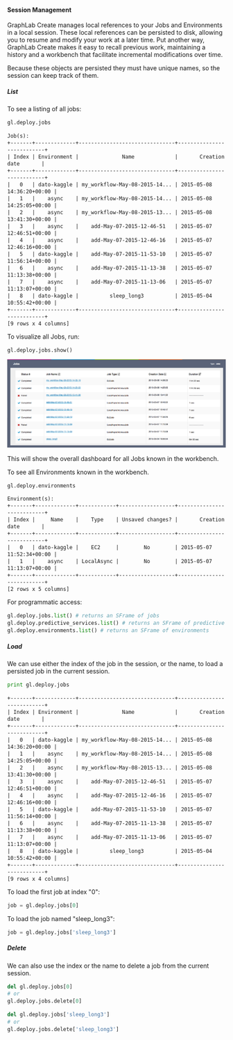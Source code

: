 #### Session Management

GraphLab Create manages local references to your Jobs and Environments in a local session.  These local references can be persisted to disk, allowing you to resume and modify your work at a later time. Put another way, GraphLab Create makes it easy to recall previous work, maintaining a history and a workbench that facilitate incremental modifications over time.

Because these objects are persisted they must have unique names, so the session can keep track of them.

##### List

To see a listing of all jobs:

```python
gl.deploy.jobs
```
```
Job(s):
+-------+-------------+-------------------------------+---------------------------+
| Index | Environment |              Name             |       Creation date       |
+-------+-------------+-------------------------------+---------------------------+
|   0   | dato-kaggle | my_workflow-May-08-2015-14... | 2015-05-08 14:36:20+00:00 |
|   1   |    async    | my_workflow-May-08-2015-14... | 2015-05-08 14:25:05+00:00 |
|   2   |    async    | my_workflow-May-08-2015-13... | 2015-05-08 13:41:30+00:00 |
|   3   |    async    |    add-May-07-2015-12-46-51   | 2015-05-07 12:46:51+00:00 |
|   4   |    async    |    add-May-07-2015-12-46-16   | 2015-05-07 12:46:16+00:00 |
|   5   | dato-kaggle |    add-May-07-2015-11-53-10   | 2015-05-07 11:56:14+00:00 |
|   6   |    async    |    add-May-07-2015-11-13-38   | 2015-05-07 11:13:38+00:00 |
|   7   |    async    |    add-May-07-2015-11-13-06   | 2015-05-07 11:13:07+00:00 |
|   8   | dato-kaggle |          sleep_long3          | 2015-05-04 10:55:42+00:00 |
+-------+-------------+-------------------------------+---------------------------+
[9 rows x 4 columns]
```

To visualize all Jobs, run:
```no-highlight
gl.deploy.jobs.show()
```
[<img alt="Jobs dashboard" src="images/jobs-dashboard.png" style="max-width: 100%;"/>](images/jobs-dashboard.png)

This will show the overall dashboard for all Jobs known in the workbench.

To see all Environments known in the workbench.

```python
gl.deploy.environments
```
```
Environment(s): 
+-------+-------------+------------+------------------+---------------------------+
| Index |     Name    |    Type    | Unsaved changes? |       Creation date       |
+-------+-------------+------------+------------------+---------------------------+
|   0   | dato-kaggle |    EC2     |        No        | 2015-05-07 11:52:34+00:00 |
|   1   |    async    | LocalAsync |        No        | 2015-05-07 11:13:07+00:00 |
+-------+-------------+------------+------------------+---------------------------+
[2 rows x 5 columns]
```

For programmatic access:

```python
gl.deploy.jobs.list() # returns an SFrame of jobs
gl.deploy.predictive_services.list() # returns an SFrame of predictive services
gl.deploy.environments.list() # returns an SFrame of environments
```

##### Load

We can use either the index of the job in the session, or the name, to load a persisted job in the current session.

```python
print gl.deploy.jobs
```
```
+-------+-------------+-------------------------------+---------------------------+
| Index | Environment |              Name             |       Creation date       |
+-------+-------------+-------------------------------+---------------------------+
|   0   | dato-kaggle | my_workflow-May-08-2015-14... | 2015-05-08 14:36:20+00:00 |
|   1   |    async    | my_workflow-May-08-2015-14... | 2015-05-08 14:25:05+00:00 |
|   2   |    async    | my_workflow-May-08-2015-13... | 2015-05-08 13:41:30+00:00 |
|   3   |    async    |    add-May-07-2015-12-46-51   | 2015-05-07 12:46:51+00:00 |
|   4   |    async    |    add-May-07-2015-12-46-16   | 2015-05-07 12:46:16+00:00 |
|   5   | dato-kaggle |    add-May-07-2015-11-53-10   | 2015-05-07 11:56:14+00:00 |
|   6   |    async    |    add-May-07-2015-11-13-38   | 2015-05-07 11:13:38+00:00 |
|   7   |    async    |    add-May-07-2015-11-13-06   | 2015-05-07 11:13:07+00:00 |
|   8   | dato-kaggle |          sleep_long3          | 2015-05-04 10:55:42+00:00 |
+-------+-------------+-------------------------------+---------------------------+
[9 rows x 4 columns]
```

To load the first job at index "0":
```python
job = gl.deploy.jobs[0]
```

To load the job named "sleep_long3":
```python
job = gl.deploy.jobs['sleep_long3']
```


##### Delete

We can also use the index or the name to delete a job from the current session.

```python
del gl.deploy.jobs[0]
# or
gl.deploy.jobs.delete[0]
```

```python
del gl.deploy.jobs['sleep_long3']
# or
gl.deploy.jobs.delete['sleep_long3']
```

